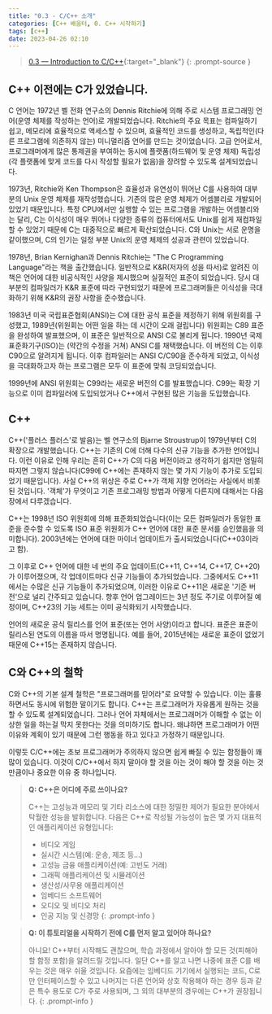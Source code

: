 ```yaml
---
title: "0.3 - C/C++ 소개"
categories: [C++ 배움터, 0. C++ 시작하기]
tags: [c++]
date: 2023-04-26 02:10
---
```


>[0.3 — Introduction to C/C++](https://www.learncpp.com/cpp-tutorial/introduction-to-cplusplus/){:target="_blank"}
{: .prompt-source }

## C++ 이전에는 C가 있었습니다.

C 언어는 1972년 벨 전화 연구소의 Dennis Ritchie에 의해 주로 시스템 프로그래밍 언어(운영 체제를 작성하는 언어)로 개발되었습니다. Ritchie의 주요 목표는 컴파일하기 쉽고, 메모리에 효율적으로 액세스할 수 있으며, 효율적인 코드를 생성하고, 독립적인(다른 프로그램에 의존하지 않는) 미니멀리즘 언어를 만드는 것이었습니다. 고급 언어로서, 프로그래머에게 많은 통제권을 부여하는 동시에 플랫폼(하드웨어 및 운영 체제) 독립성(각 플랫폼에 맞게 코드를 다시 작성할 필요가 없음)을 장려할 수 있도록 설계되었습니다.

1973년, Ritchie와 Ken Thompson은 효율성과 유연성이 뛰어난 C를 사용하여 대부분의 Unix 운영 체제를 재작성했습니다. 기존의 많은 운영 체제가 어셈블리로 개발되어 있었기 때문입니다. 특정 CPU에서만 실행할 수 있는 프로그램을 개발하는 어셈블리와는 달리, C는 이식성이 매우 뛰어나 다양한 종류의 컴퓨터에서도 Unix를 쉽게 재컴파일할 수 있었기 때문에 C는 대중적으로 빠르게 확산되었습니다. C와 Unix는 서로 운명을 같이했으며, C의 인기는 일정 부분 Unix의 운영 체제의 성공과 관련이 있었습니다.

1978년, Brian Kernighan과 Dennis Ritchie는 "The C Programming Language"라는 책을 출간했습니다. 일반적으로 K&R(저자의 성을 따서)로 알려진 이 책은 언어에 대한 비공식적인 사양을 제시했으며 실질적인 표준이 되었습니다. 당시 대부분의 컴파일러가 K&R 표준에 따라 구현되었기 때문에 프로그래머들은 이식성을 극대화하기 위해 K&R의 권장 사항을 준수했습니다.

1983년 미국 국립표준협회(ANSI)는 C에 대한 공식 표준을 제정하기 위해 위원회를 구성했고, 1989년(위원회는 어떤 일을 하는 데 시간이 오래 걸립니다) 위원회는 C89 표준을 완성하여 발표했으며, 이 표준은 일반적으로 ANSI C로 불리게 됩니다. 1990년 국제표준화기구(ISO)는 (약간의 수정을 거쳐) ANSI C를 채택했습니다. 이 버전의 C는 이후 C90으로 알려지게 됩니다. 이후 컴파일러는 ANSI C/C90을 준수하게 되었고, 이식성을 극대화하고자 하는 프로그램은 모두 이 표준에 맞춰 코딩되었습니다.

1999년에 ANSI 위원회는 C99라는 새로운 버전의 C를 발표했습니다. C99는 확장 기능으로 이미 컴파일러에 도입되었거나 C++에서 구현된 많은 기능을 도입했습니다.

## C++

C++('플러스 플러스'로 발음)는 벨 연구소의 Bjarne Stroustrup이 1979년부터 C의 확장으로 개발했습니다. C++는 기존의 C에 더해 다수의 신규 기능을 추가한 언어입니다. 이런 이유로 인해 우리는 흔히 C++가 C의 다음 버전이라고 생각하기 쉽지만 엄밀히 따지면 그렇지 않습니다(C99에 C++에는 존재하지 않는 몇 가지 기능이 추가로 도입되었기 때문입니다). 사실 C++의 위상은 주로 C++가 객체 지향 언어라는 사실에서 비롯된 것입니다. '객체'가 무엇이고 기존 프로그래밍 방법과 어떻게 다른지에 대해서는 다음 장에서 다루겠습니다.

C++는 1998년 ISO 위원회에 의해 표준화되었습니다(이는 모든 컴파일러가 동일한 표준을 준수할 수 있도록 ISO 표준 위원회가 C++ 언어에 대한 표준 문서를 승인했음을 의미합니다). 2003년에는 언어에 대한 마이너 업데이트가 출시되었습니다(C++03이라고 함).

그 이후로 C++ 언어에 대한 네 번의 주요 업데이트(C++11, C++14, C++17, C++20)가 이루어졌으며, 각 업데이트마다 신규 기능들이 추가되었습니다. 그중에서도 C++11에서는 수많은 신규 기능들이 추가되었으며, 이러한 이유로 C++11은 새로운 '기준 버전'으로 널리 간주되고 있습니다. 향후 언어 업그레이드는 3년 정도 주기로 이루어질 예정이며, C++23의 기능 세트는 이미 공식화되기 시작했습니다.

언어의 새로운 공식 릴리스를 언어 표준(또는 언어 사양)이라고 합니다. 표준은 표준이 릴리스된 연도의 이름을 따서 명명됩니다. 예를 들어, 2015년에는 새로운 표준이 없었기 때문에 C++15는 존재하지 않습니다.

## C와 C++의 철학

C와 C++의 기본 설계 철학은 "프로그래머를 믿어라"로 요약할 수 있습니다. 이는 훌륭하면서도 동시에 위험한 말이기도 합니다. C++는 프로그래머가 자유롭게 원하는 것을 할 수 있도록 설계되었습니다. 그러나 언어 자체에서는 프로그래머가 이해할 수 없는 이상한 일을 하는걸 막지 못한다는 것을 의미하기도 합니다. 왜냐하면 프로그래머가 어떤 이유와 계획이 있기 때문에 그런 행동을 하고 있다고 가정하기 때문입니다.

이렇듯 C/C++에는 초보 프로그래머가 주의하지 않으면 쉽게 빠질 수 있는 함정들이 꽤 많이 있습니다. 이것이 C/C++에서 하지 말아야 할 것을 아는 것이 해야 할 것을 아는 것만큼이나 중요한 이유 중 하나입니다.

> **Q: C++은 어디에 주로 쓰이나요?**
> 
> C++는 고성능과 메모리 및 기타 리소스에 대한 정밀한 제어가 필요한 분야에서 탁월한 성능을 발휘합니다. 다음은 C++로 작성될 가능성이 높은 몇 가지 대표적인 애플리케이션 유형입니다:
> - 비디오 게임
> - 실시간 시스템(예: 운송, 제조 등...)
> - 고성능 금융 애플리케이션(예: 고빈도 거래)
> - 그래픽 애플리케이션 및 시뮬레이션
> - 생산성/사무용 애플리케이션
> - 임베디드 소프트웨어
> - 오디오 및 비디오 처리
> - 인공 지능 및 신경망
{: .prompt-info }

> **Q: 이 튜토리얼을 시작하기 전에 C를 먼저 알고 있어야 하나요?**
> 
> 아니요! C++부터 시작해도 괜찮으며, 학습 과정에서 알아야 할 모든 것(피해야 할 함정 포함)을 알려드릴 것입니다.
> 일단 C++를 알고 나면 나중에 표준 C를 배우는 것은 매우 쉬울 것입니다. 요즘에는 임베디드 기기에서 실행되는 코드, C로만 인터페이스할 수 있고 나머지는 다른 언어와 상호 작용해야 하는 경우 등과 같은 특수 용도로 C가 주로 사용되며, 그 외의 대부분의 경우에는 C++가 권장됩니다.
{: .prompt-info }
